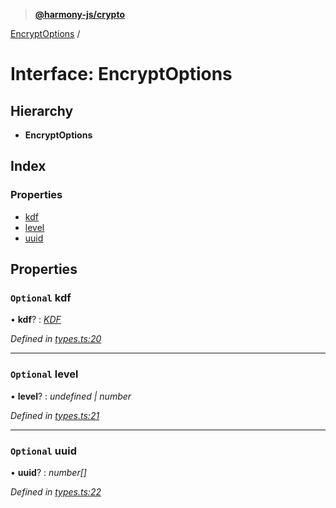 > **[@harmony-js/crypto](../README.md)**

[EncryptOptions](encryptoptions.md) /

# Interface: EncryptOptions

## Hierarchy

* **EncryptOptions**

## Index

### Properties

* [kdf](encryptoptions.md#optional-kdf)
* [level](encryptoptions.md#optional-level)
* [uuid](encryptoptions.md#optional-uuid)

## Properties

### `Optional` kdf

• **kdf**? : *[KDF](../README.md#kdf)*

*Defined in [types.ts:20](https://github.com/FireStack-Lab/Harmony-sdk-core/blob/edb8e7a/packages/harmony-crypto/src/types.ts#L20)*

___

### `Optional` level

• **level**? : *undefined | number*

*Defined in [types.ts:21](https://github.com/FireStack-Lab/Harmony-sdk-core/blob/edb8e7a/packages/harmony-crypto/src/types.ts#L21)*

___

### `Optional` uuid

• **uuid**? : *number[]*

*Defined in [types.ts:22](https://github.com/FireStack-Lab/Harmony-sdk-core/blob/edb8e7a/packages/harmony-crypto/src/types.ts#L22)*